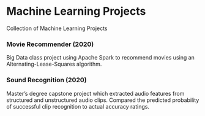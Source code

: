 # Machine Learning Projects
Collection of Machine Learning Projects

### Movie Recommender (2020)
Big Data class project using Apache Spark to recommend movies using an Alternating-Lease-Squares algorithm.

### Sound Recognition (2020)
Master’s degree capstone project which extracted audio features from structured and unstructured audio clips. Compared the predicted probability of successful clip recognition to actual accuracy ratings.
